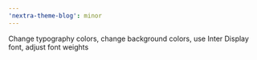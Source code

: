 ```yaml
---
'nextra-theme-blog': minor
---
```


Change typography colors, change background colors, use Inter
Display font, adjust font weights
